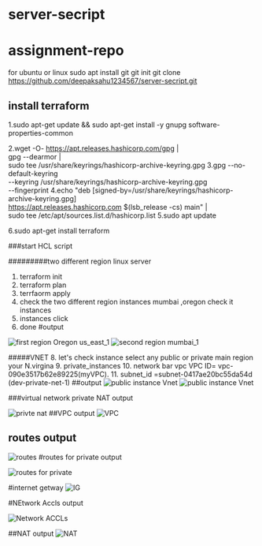# server-secript
# assignment-repo
for ubuntu or linux 
sudo apt install git 
 git init 
 git clone https://github.com/deepaksahu1234567/server-secript.git
 
 
 ## install terraform 
 
1.sudo apt-get update && sudo apt-get install -y gnupg software-properties-common

2.wget -O- https://apt.releases.hashicorp.com/gpg | \
    gpg --dearmor | \
    sudo tee /usr/share/keyrings/hashicorp-archive-keyring.gpg
3.gpg --no-default-keyring \
    --keyring /usr/share/keyrings/hashicorp-archive-keyring.gpg \
    --fingerprint
4.echo "deb [signed-by=/usr/share/keyrings/hashicorp-archive-keyring.gpg] \
    https://apt.releases.hashicorp.com $(lsb_release -cs) main" | \
    sudo tee /etc/apt/sources.list.d/hashicorp.list
5.sudo apt update

 6.sudo apt-get install terraform
 
 ###start HCL script
 
 #########two different region linux server 
 1. terraform init 
 2. terraform plan 
 3. terrfaorm apply
 4.  check the  two different region instances mumbai ,oregon  check it instances 
 5.  instances click 
 6.  done 
#output

![first region  Oregon us_east_1](https://user-images.githubusercontent.com/115246044/213848710-a9927ab1-b536-4910-9f41-b7fa07e14a5e.png)
![second region mumbai_1](https://user-images.githubusercontent.com/115246044/213848868-b7de2ae8-bec3-4dff-9774-40be74cc917d.png)

#####VNET
 8.  let's check instance select any public or private  main region your N.virgina 
 9.  private_instances
 10.  network bar vpc VPC ID= vpc-090e3517b62e89225(myVPC).
 11.  subnet_id =subnet-0417ae20bc55da54d (dev-private-net-1)
 ##output
![public instance Vnet](https://user-images.githubusercontent.com/115246044/213849174-7dea0f4e-f69f-4b8a-bf6b-de21fe48792b.png)
![public instance Vnet](https://user-images.githubusercontent.com/115246044/213849182-aaddaa35-90af-4b6b-b97f-9fa1db7a59a7.png)


###virtual network 
private NAT output

![privte nat](https://user-images.githubusercontent.com/115246044/213859430-f66fa9e7-3984-49e6-8f5e-955ac1fb4925.png)
##VPC output
![VPC](https://user-images.githubusercontent.com/115246044/213859492-ac5032c5-5dce-4797-9e3b-5d2b7c39c1d2.png)
## routes output

![routes](https://user-images.githubusercontent.com/115246044/213859657-d508bb15-cacb-4cc4-96a1-62d8d745c89c.png)
#routes for private output

![routes for private](https://user-images.githubusercontent.com/115246044/213859804-0f2632b7-f0ca-42ae-8816-03a62fb19280.png)

#internet getway
![IG](https://user-images.githubusercontent.com/115246044/213859900-47f59153-d489-4a5f-a63f-f12d94a0b6de.png)

#NEtwork Accls output

![Network ACCLs](https://user-images.githubusercontent.com/115246044/213859957-da7182c6-ec78-42d0-9be8-47ff8773f137.png)

##NAT output
![NAT ](https://user-images.githubusercontent.com/115246044/213859998-dacaf69b-10ee-4494-bf4a-8fa4e9e4bfe5.png)



